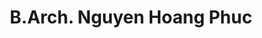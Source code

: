 ---
title: "B.Arch. Nguyen Hoang Phuc"
draft: false
# page title background image
bg_image: "images/backgrounds/page-title.jpg"
# meta description
description : "."
# teacher portrait
image: "/images/team/thay Phuc makerspace.png"
# course
course: "MakerSpace Manager"
position: ""
# biograph
bio: ""
# interest
interest: []
# type
type: "teacher"
weight: 16
---